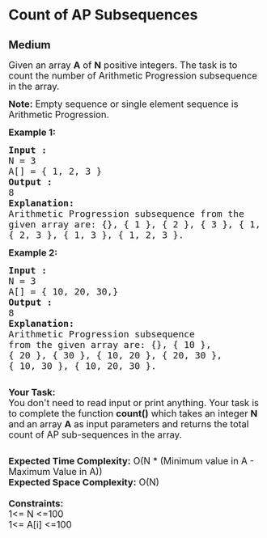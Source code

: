 # Count of AP Subsequences
## Medium
<div class="problems_problem_content__Xm_eO"><p><span style="font-size:18px">Given an array <strong>A</strong>&nbsp;of&nbsp;<strong>N</strong> positive integers. The task is to count the number of Arithmetic Progression subsequence in the array.</span></p>

<p><span style="font-size:18px"><strong>Note:</strong> Empty sequence or single element sequence is Arithmetic Progression.&nbsp;</span></p>

<p><strong><span style="font-size:18px">Example 1:</span></strong></p>

<pre><span style="font-size:18px"><strong>Input :</strong> 
N = 3
A[] = { 1, 2, 3 }
<strong>Output : </strong>
8
<strong>Explanation:</strong>
Arithmetic Progression subsequence from the 
given array are: {}, { 1 }, { 2 }, { 3 }, { 1, 2 },
{ 2, 3 }, { 1, 3 }, { 1, 2, 3 }.
</span></pre>

<p><strong><span style="font-size:18px">Example 2:</span></strong></p>

<pre><span style="font-size:18px"><strong>Input :
</strong>N = 3
A[] = { 10, 20, 30,} <strong>
Output :</strong>
8
<strong>Explanation:</strong> 
Arithmetic Progression subsequence 
from the given array are: {}, { 10 }, 
{ 20 }, { 30 }, { 10, 20 }, { 20, 30 }, 
{ 10, 30 }, { 10, 20, 30 }.</span></pre>

<p><br>
<strong><span style="font-size:18px">Your Task:</span></strong><br>
<span style="font-size:18px">You don't need to read input or print anything. Your task is to complete the function <strong>count()</strong>&nbsp;which takes an integer <strong>N </strong>and<strong>&nbsp;</strong>an array <strong>A</strong>&nbsp;as input parameters and returns the total count of AP sub-sequences in the array.</span><br>
&nbsp;</p>

<p><span style="font-size:18px"><strong>Expected Time Complexity:</strong> O(N * (Minimum value in A - Maximum Value in A))&nbsp;<br>
<strong>Expected Space Complexity:</strong> O(N)<br>
<br>
<strong>Constraints:</strong><br>
1&lt;= N &lt;=100<br>
1&lt;= A[i] &lt;=100</span></p>
</div>
